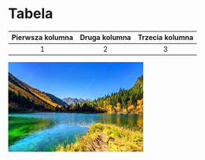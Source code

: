 # Tabela 
|Pierwsza kolumna|Druga kolumna|Trzecia kolumna| 
|:--------------:|:-----------:|:-------------:| 
|1|2|3|  
![git.jpg](git.jpg)


